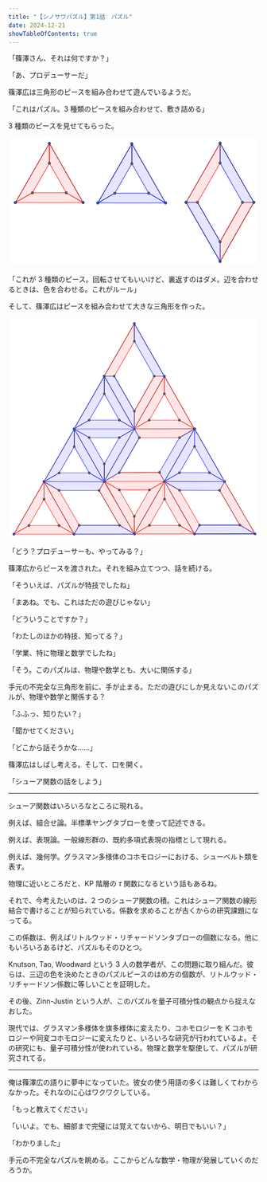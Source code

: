 ```yaml
---
title: "【シノサワパズル】第1話　パズル"
date: 2024-12-21
showTableOfContents: true
---
```


「篠澤さん、それは何ですか？」

「あ、プロデューサーだ」

篠澤広は三角形のピースを組み合わせて遊んでいるようだ。

「これはパズル。3 種類のピースを組み合わせて、敷き詰める」

3 種類のピースを見せてもらった。

![puzzle](./puzzle.png)

「これが 3 種類のピース。回転させてもいいけど、裏返すのはダメ。辺を合わせるときは、色を合わせる。これがルール」

そして、篠澤広はピースを組み合わせて大きな三角形を作った。

![puzzle2](./puzzle2.png)

「どう？プロデューサーも、やってみる？」

篠澤広からピースを渡された。それを組み立てつつ、話を続ける。

「そういえば、パズルが特技でしたね」

「まあね。でも、これはただの遊びじゃない」

「どういうことですか？」

「わたしのほかの特技、知ってる？」

「学業、特に物理と数学でしたね」

「そう。このパズルは、物理や数学とも、大いに関係する」

手元の不完全な三角形を前に、手が止まる。ただの遊びにしか見えないこのパズルが、物理や数学と関係する？

「ふふっ、知りたい？」

「聞かせてください」

「どこから話そうかな……」

篠澤広はしばし考える。そして、口を開く。

「シューア関数の話をしよう」

---

シューア関数はいろいろなところに現れる。

例えば、組合せ論。半標準ヤングタブローを使って記述できる。

例えば、表現論。一般線形群の、既約多項式表現の指標として現れる。

例えば、幾何学。グラスマン多様体のコホモロジーにおける、シューベルト類を表す。

物理に近いところだと、KP 階層の $\tau$ 関数になるという話もあるね。

それで、今考えたいのは、2 つのシューア関数の積。これはシューア関数の線形結合で書けることが知られている。係数を求めることが古くからの研究課題になってる。

この係数は、例えばリトルウッド・リチャードソンタブローの個数になる。他にもいろいろあるけど、パズルもそのひとつ。

Knutson, Tao, Woodward という 3 人の数学者が、この問題に取り組んだ。彼らは、三辺の色を決めたときのパズルピースのはめ方の個数が、リトルウッド・リチャードソン係数に等しいことを証明した。

その後、Zinn-Justin という人が、このパズルを量子可積分性の観点から捉えなおした。

現代では、グラスマン多様体を旗多様体に変えたり、コホモロジーを K コホモロジーや同変コホモロジーに変えたりと、いろいろな研究が行われているよ。その研究にも、量子可積分性が使われている。物理と数学を駆使して、パズルが研究されてる。

---

俺は篠澤広の語りに夢中になっていた。彼女の使う用語の多くは難しくてわからなかった。それなのに心はワクワクしている。

「もっと教えてください」

「いいよ。でも、細部まで完璧には覚えてないから、明日でもいい？」

「わかりました」

手元の不完全なパズルを眺める。ここからどんな数学・物理が発展していくのだろうか。
